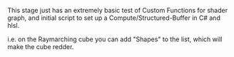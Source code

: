 This stage just has an extremely basic test of Custom Functions for shader graph, and initial script to set up a Compute/Structured-Buffer in C# and hlsl.

i.e. on the Raymarching cube you can add "Shapes" to the list, which will make the cube redder.
